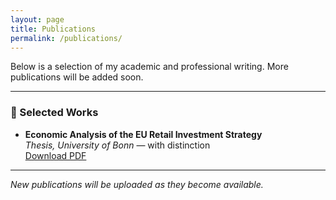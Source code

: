 ```yaml
---
layout: page
title: Publications
permalink: /publications/
---
```


Below is a selection of my academic and professional writing. More publications will be added soon.

---

### 📄 Selected Works

- **Economic Analysis of the EU Retail Investment Strategy**  
  *Thesis, University of Bonn* — with distinction  
  [Download PDF](/assets/pdfs/eu-retail-investment-strategy.pdf)

---

*New publications will be uploaded as they become available.*
